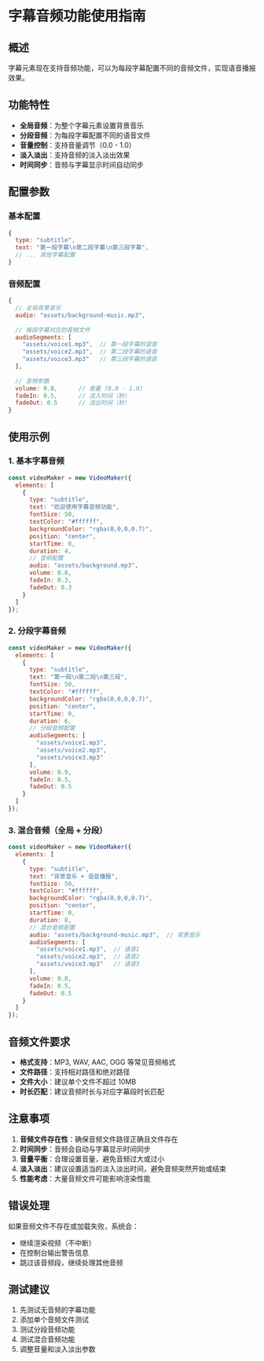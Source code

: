 # 字幕音频功能使用指南

## 概述

字幕元素现在支持音频功能，可以为每段字幕配置不同的音频文件，实现语音播报效果。

## 功能特性

- **全局音频**：为整个字幕元素设置背景音乐
- **分段音频**：为每段字幕配置不同的语音文件
- **音量控制**：支持音量调节（0.0 - 1.0）
- **淡入淡出**：支持音频的淡入淡出效果
- **时间同步**：音频与字幕显示时间自动同步

## 配置参数

### 基本配置
```javascript
{
  type: "subtitle",
  text: "第一段字幕\n第二段字幕\n第三段字幕",
  // ... 其他字幕配置
}
```

### 音频配置
```javascript
{
  // 全局背景音乐
  audio: "assets/background-music.mp3",
  
  // 每段字幕对应的音频文件
  audioSegments: [
    "assets/voice1.mp3",  // 第一段字幕的语音
    "assets/voice2.mp3",  // 第二段字幕的语音
    "assets/voice3.mp3"   // 第三段字幕的语音
  ],
  
  // 音频参数
  volume: 0.8,      // 音量 (0.0 - 1.0)
  fadeIn: 0.5,      // 淡入时间（秒）
  fadeOut: 0.5      // 淡出时间（秒）
}
```

## 使用示例

### 1. 基本字幕音频
```javascript
const videoMaker = new VideoMaker({
  elements: [
    {
      type: "subtitle",
      text: "欢迎使用字幕音频功能",
      fontSize: 50,
      textColor: "#ffffff",
      backgroundColor: "rgba(0,0,0,0.7)",
      position: "center",
      startTime: 0,
      duration: 4,
      // 音频配置
      audio: "assets/background.mp3",
      volume: 0.8,
      fadeIn: 0.3,
      fadeOut: 0.3
    }
  ]
});
```

### 2. 分段字幕音频
```javascript
const videoMaker = new VideoMaker({
  elements: [
    {
      type: "subtitle",
      text: "第一段\n第二段\n第三段",
      fontSize: 50,
      textColor: "#ffffff",
      backgroundColor: "rgba(0,0,0,0.7)",
      position: "center",
      startTime: 0,
      duration: 6,
      // 分段音频配置
      audioSegments: [
        "assets/voice1.mp3",
        "assets/voice2.mp3",
        "assets/voice3.mp3"
      ],
      volume: 0.9,
      fadeIn: 0.5,
      fadeOut: 0.5
    }
  ]
});
```

### 3. 混合音频（全局 + 分段）
```javascript
const videoMaker = new VideoMaker({
  elements: [
    {
      type: "subtitle",
      text: "背景音乐 + 语音播报",
      fontSize: 50,
      textColor: "#ffffff",
      backgroundColor: "rgba(0,0,0,0.7)",
      position: "center",
      startTime: 0,
      duration: 8,
      // 混合音频配置
      audio: "assets/background-music.mp3",  // 背景音乐
      audioSegments: [
        "assets/voice1.mp3",  // 语音1
        "assets/voice2.mp3",  // 语音2
        "assets/voice3.mp3"   // 语音3
      ],
      volume: 0.8,
      fadeIn: 0.5,
      fadeOut: 0.5
    }
  ]
});
```

## 音频文件要求

- **格式支持**：MP3, WAV, AAC, OGG 等常见音频格式
- **文件路径**：支持相对路径和绝对路径
- **文件大小**：建议单个文件不超过 10MB
- **时长匹配**：建议音频时长与对应字幕段时长匹配

## 注意事项

1. **音频文件存在性**：确保音频文件路径正确且文件存在
2. **时间同步**：音频会自动与字幕显示时间同步
3. **音量平衡**：合理设置音量，避免音频过大或过小
4. **淡入淡出**：建议设置适当的淡入淡出时间，避免音频突然开始或结束
5. **性能考虑**：大量音频文件可能影响渲染性能

## 错误处理

如果音频文件不存在或加载失败，系统会：
- 继续渲染视频（不中断）
- 在控制台输出警告信息
- 跳过该音频段，继续处理其他音频

## 测试建议

1. 先测试无音频的字幕功能
2. 添加单个音频文件测试
3. 测试分段音频功能
4. 测试混合音频功能
5. 调整音量和淡入淡出参数
